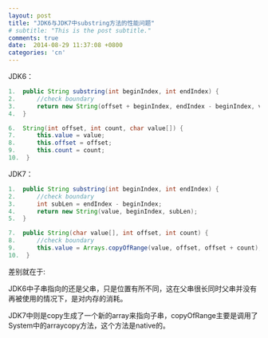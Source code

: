 ```yaml
---
layout: post
title: "JDK6与JDK7中substring方法的性能问题"
# subtitle: "This is the post subtitle."
comments: true
date:  2014-08-29 11:37:08 +0800
categories: 'cn'
---
```


JDK6：

```java
1.  public String substring(int beginIndex, int endIndex) {
2.      //check boundary
3.      return new String(offset + beginIndex, endIndex - beginIndex, value);
4.  }

6.  String(int offset, int count, char value[]) {
7.      this.value = value;
8.      this.offset = offset;
9.      this.count = count;
10.  }
```

JDK7：

```java
1.  public String substring(int beginIndex, int endIndex) {
2.      //check boundary
3.      int subLen = endIndex - beginIndex;
4.      return new String(value, beginIndex, subLen);
5.  }

7.  public String(char value[], int offset, int count) {
8.      //check boundary
9.      this.value = Arrays.copyOfRange(value, offset, offset + count);
10.  }
```
  

差别就在于:

JDK6中子串指向的还是父串，只是位置有所不同，这在父串很长同时父串并没有再被使用的情况下，是对内存的消耗。

JDK7中则是copy生成了一个新的array来指向子串，copyOfRange主要是调用了System中的arraycopy方法，这个方法是native的。